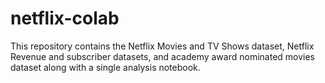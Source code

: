 # netflix-colab
This repository contains the Netflix Movies and TV Shows dataset, Netflix Revenue and subscriber datasets, and academy award nominated movies dataset along with a single analysis notebook.
